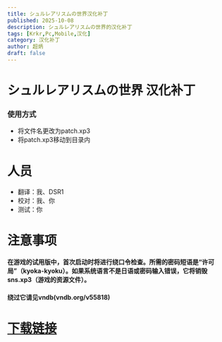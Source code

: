 ```yaml
---
title: シュルレアリスムの世界汉化补丁
published: 2025-10-08
description: シュルレアリスムの世界的汉化补丁
tags: [Krkr,Pc,Mobile,汉化]
category: 汉化补丁
author: 超炳
draft: false
---
```


# シュルレアリスムの世界 汉化补丁
### 使用方式
- 将文件名更改为patch.xp3
- 将patch.xp3移动到目录内

# 人员
- 翻译：我、DSR1
- 校对：我、你
- 测试：你

# 注意事项
#### 在游戏的试用版中，首次启动时将进行绕口令检查。所需的密码短语是“许可局”（kyoka-kyoku）。如果系统语言不是日语或密码输入错误，它将销毁sns.xp3（游戏的资源文件）。
#### 绕过它请见vndb(vndb.org/v55818)

# [下载链接](https://www.123684.com/s/FrLAjv-LF2X)
